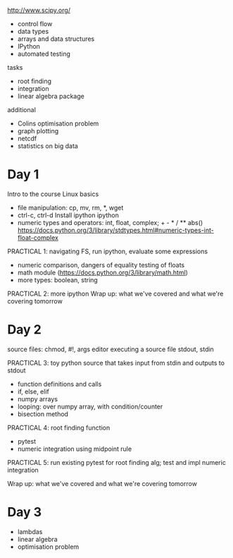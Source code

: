 http://www.scipy.org/

- control flow
- data types
- arrays and data structures
- IPython
- automated testing

tasks
- root finding
- integration
- linear algebra package

additional
- Colins optimisation problem
- graph plotting
- netcdf
- statistics on big data

Day 1
=====
Intro to the course
Linux basics
- file manipulation: cp, mv, rm, *, wget
- ctrl-c, ctrl-d
Install ipython
ipython
- numeric types and operators: int, float, complex; + - * / ** abs()
https://docs.python.org/3/library/stdtypes.html#numeric-types-int-float-complex

PRACTICAL 1: navigating FS, run ipython, evaluate some expressions

- numeric comparison, dangers of equality testing of floats
- math module (https://docs.python.org/3/library/math.html)
- more types: boolean, string

PRACTICAL 2: more ipython
Wrap up: what we've covered and what we're covering tomorrow

Day 2
=====
source files: chmod, #!, args
editor
executing a source file
stdout, stdin

PRACTICAL 3: toy python source that takes input from stdin and outputs to stdout

- function definitions and calls
- if, else, elif
- numpy arrays
- looping: over numpy array, with condition/counter
- bisection method

PRACTICAL 4: root finding function

- pytest
- numeric integration using midpoint rule

PRACTICAL 5: run existing pytest for root finding alg; test and impl numeric integration

Wrap up: what we've covered and what we're covering tomorrow

Day 3
=====

- lambdas
- linear algebra
- optimisation problem

